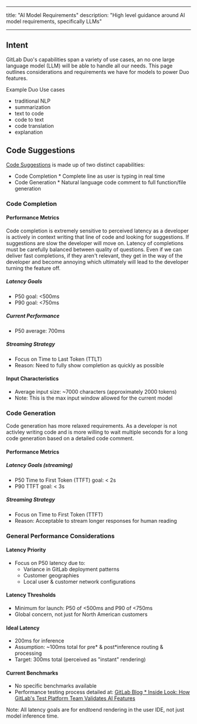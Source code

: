 ***
title: "AI Model Requirements"
description: "High level guidance around AI model requirements, specifically LLMs"
***

## Intent

GitLab Duo's capabilities span a variety of use cases, an no one large language model (LLM) will be able to handle all our needs. This page outlines considerations and requirements we have for models to power Duo features. 

Example Duo Use cases

* traditional NLP
* summarization
* text to code
* code to text
* code translation
* explanation

## Code Suggestions 

[Code Suggestions](https://docs.gitlab.com/ee/user/project/repository/code_suggestions/index.html) is made up of two distinct capabilities: 

* Code Completion * Complete line as user is typing in real time
* Code Generation * Natural language code comment to full function/file generation

### Code Completion

#### Performance Metrics

Code completion is extremely sensitive to perceived latency as a developer is actively in context writing that line of code and looking for suggestions. If suggestions are slow the developer will move on. Latency of completions must be carefully balanced between quality of questions. Even if we can deliver fast completions, if they aren't relevant, they get in the way of the developer and become annoying which ultimately will lead to the developer turning the feature off. 

##### Latency Goals

* P50 goal: <500ms
* P90 goal: <750ms

##### Current Performance

* P50 average: 700ms

##### Streaming Strategy

* Focus on Time to Last Token (TTLT)
* Reason: Need to fully show completion as quickly as possible

#### Input Characteristics

* Average input size: ~7000 characters (approximately 2000 tokens)
* Note: This is the max input window allowed for the current model

### Code Generation

Code generation has more relaxed requirements. As a developer is not activley writing code and is more willing to wait multiple seconds for a long code generation based on a detailed code comment. 

#### Performance Metrics

##### Latency Goals (streaming)

* P50 Time to First Token (TTFT) goal: < 2s
* P90 TTFT goal: < 3s

##### Streaming Strategy

* Focus on Time to First Token (TTFT)
* Reason: Acceptable to stream longer responses for human reading

### General Performance Considerations

#### Latency Priority

* Focus on P50 latency due to:
  * Variance in GitLab deployment patterns
  * Customer geographies
  * Local user & customer network configurations

#### Latency Thresholds

* Minimum for launch: P50 of <500ms and P90 of <750ms
* Global concern, not just for North American customers

#### Ideal Latency

* 200ms for inference
* Assumption: ~100ms total for pre* & post*inference routing & processing
* Target: 300ms total (perceived as "instant" rendering)

#### Current Benchmarks

* No specific benchmarks available
* Performance testing process detailed at: [GitLab Blog * Inside Look: How GitLab's Test Platform Team Validates AI Features](https://about.gitlab.com/blog/2024/06/03/inside*look*how*gitlabs*test*platform*team*validates*ai*features/#performance*validation)

Note: All latency goals are for end*to*end rendering in the user IDE, not just model inference time.
